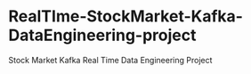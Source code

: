 # RealTIme-StockMarket-Kafka-DataEngineering-project
Stock Market Kafka Real Time Data Engineering Project

